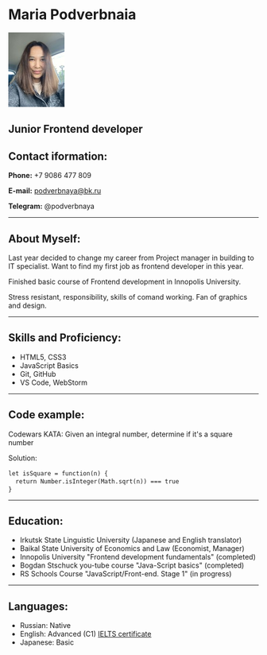 # **Maria Podverbnaia**

![Photo](pm.jpg)

## Junior Frontend developer

## Contact iformation:

**Phone:** +7 9086 477 809

**E-mail:** <podverbnaya@bk.ru>

**Telegram:** @podverbnaya

---

## About Myself:

Last year decided to change my career from Project manager in building to IT specialist. Want to find my first job as frontend developer in this year.

Finished basic course of Frontend development in Innopolis University.

Stress resistant, responsibility, skills of comand working. Fan of graphics and design.

---

## Skills and Proficiency:

- HTML5, CSS3
- JavaScript Basics
- Git, GitHub
- VS Code, WebStorm

---

## Code example:

Codewars KATA: Given an integral number, determine if it's a square number

Solution:

```
let isSquare = function(n) {
  return Number.isInteger(Math.sqrt(n)) === true
}
```

---

## Education:

- Irkutsk State Linguistic University (Japanese and English translator)
- Baikal State University of Economics and Law (Economist, Manager)
- Innopolis University "Frontend development fundamentals" (completed)
- Bogdan Stschuck you-tube course "Java-Script basics" (completed)
- RS Schools Course "JavaScript/Front-end. Stage 1" (in progress)

---

## Languages:

- Russian: Native
- English: Advanced (C1) [IELTS certificate](https://drive.google.com/file/d/0Bww9_OsNGEM7dDVXRE9jdkFzdkVZdS1nU1VmNWtSWnA4czRj/view?usp=sharing&resourcekey=0-x9R448gP-LTweZFYP7-hVg)
- Japanese: Basic
